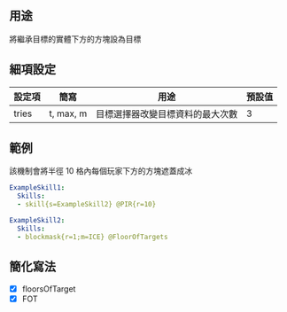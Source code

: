 ## 用途
將繼承目標的實體下方的方塊設為目標


## 細項設定
| 設定項 | 簡寫   | 用途  | 預設值 |
|-----------|-----------|----------------------------------------------------------------------|---------|
| tries | t, max, m | 目標選擇器改變目標資料的最大次數 | 3 |


## 範例
該機制會將半徑 10 格內每個玩家下方的方塊遮蓋成冰
```yaml
ExampleSkill1:
  Skills:
  - skill{s=ExampleSkill2} @PIR{r=10}

ExampleSkill2:
  Skills:
  - blockmask{r=1;m=ICE} @FloorOfTargets
```


## 簡化寫法
- [x] floorsOfTarget
- [x] FOT